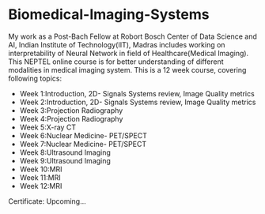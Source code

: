 # Biomedical-Imaging-Systems
My work as a Post-Bach Fellow at Robort Bosch Center of Data Science and AI, Indian Institute of Technology(IIT), Madras includes working on interpretability of Neural Network in field of Healthcare(Medical Imaging). This NEPTEL online course is for better understanding of different modalities in medical imaging system. This is a 12 week course, covering following topics:

- Week 1:Introduction, 2D- Signals Systems review, Image Quality metrics
- Week 2:Introduction, 2D- Signals Systems review, Image Quality metrics
- Week 3:Projection Radiography
- Week 4:Projection Radiography
- Week 5:X-ray CT
- Week 6:Nuclear Medicine- PET/SPECT
- Week 7:Nuclear Medicine- PET/SPECT
- Week 8:Ultrasound Imaging
- Week 9:Ultrasound Imaging
- Week 10:MRI
- Week 11:MRI
- Week 12:MRI

Certificate: Upcoming...
